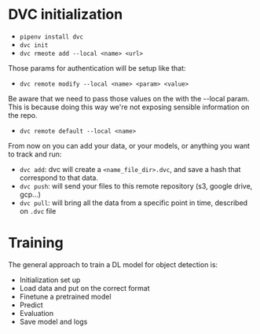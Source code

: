 # DVC initialization

- `pipenv install dvc`
- `dvc init`
- `dvc rmeote add --local <name> <url>`

Those params for authentication will be setup like that:

- `dvc remote modify --local <name> <param> <value>`

Be aware that we need to pass those values on the with the --local param. This is because doing this way we're not exposing sensible information on the repo.

- `dvc remote default --local <name>`

From now on you can add your data, or your models, or anything you want to track and run:

- `dvc add`: dvc will create a `<name_file_dir>.dvc`, and save a hash that correspond to that data.
- `dvc push`: will send your files to this remote repository (s3, google drive, gcp...)
- `dvc pull`: will bring all the data from a specific point in time, described on `.dvc` file

# Training

The general approach to train a DL model for object detection is:

- Initialization set up
- Load data and put on the correct format
- Finetune a pretrained model
- Predict
- Evaluation
- Save model and logs
